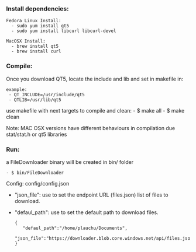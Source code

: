 ### Install dependencies:

    Fedora Linux Install:
      - sudo yum install qt5
      - sudo yum install libcurl libcurl-devel

    MacOSX Install:
      - brew install qt5
      - brew install curl



### Compile:
  Once you download QT5, locate the include and lib and set in makefile in:

	example:
     - QT_INCLUDE=/usr/include/qt5
     - QTLIB=/usr/lib/qt5

  use makefile with next targets to compile and clean:
    - $ make all
    - $ make clean

Note: MAC OSX versions have different behaviours in compilation due stat/stat.h or qt5 libraries

### Run:

a FileDownloader binary will be created in bin/ folder

    - $ bin/FileDownloader
Config: config/config.json

   - "json_file": use to set the endpoint URL (files.json) list of files to download.
   - "defaul_path": use to set the default path to download files.

         {
            "defaul_path":"/home/plauchu/Documents",
            "json_file":"https://downloader.blob.core.windows.net/api/files.json"
         }
